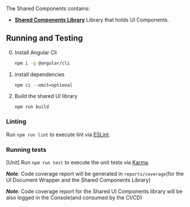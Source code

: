 The Shared Components contains:

* **[Shared Components Library](projects/shared/README.md)** Library that holds UI Components.

## Running and Testing

0. Install Angular Cli
   ```bash
   npm i -g @angular/cli
   ```
1. install dependencies
   ```bas
   npm ci --omit=optional
   ```
2. Build the shared UI library
   ```bash
   npm run build
   ```

### Linting
Run `npm run lint` to execute lint via [ESLint](https://eslint.org/docs/user-guide/getting-started).

### Running tests

[Unit] Run `npm run test` to execute the unit tests via [Karma](https://karma-runner.github.io).

_**Note**_: Code coverage report will be generated in `reports/coverage`(for the UI Document Wrapper and the Shared Components Library)

_**Note**_: Code coverage report for the Shared UI Components library will be also logged in the Console(and consumed by the CI/CD)
